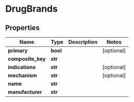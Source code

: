 # DrugBrands

## Properties
Name | Type | Description | Notes
------------ | ------------- | ------------- | -------------
**primary** | **bool** |  | [optional] 
**composite_key** | **str** |  | 
**indications** | **str** |  | [optional] 
**mechanism** | **str** |  | [optional] 
**name** | **str** |  | 
**manufacturer** | **str** |  | 



